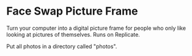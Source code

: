# Face Swap Picture Frame

Turn your computer into a digital picture frame for people who only like looking at pictures of themselves. Runs on Replicate.

Put all photos in a directory called "photos".
